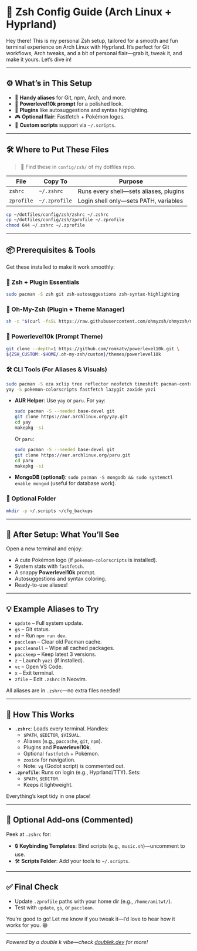 # **🐚 Zsh Config Guide (Arch Linux + Hyprland)**

Hey there! This is my personal Zsh setup, tailored for a smooth and fun terminal experience on Arch Linux with Hyprland. It’s perfect for Git workflows, Arch tweaks, and a bit of personal flair—grab it, tweak it, and make it yours. Let’s dive in!

---

## **⚙️ What’s in This Setup**

- 🧠 **Handy aliases** for Git, npm, Arch, and more.
- 🎨 **Powerlevel10k prompt** for a polished look.
- 🧩 **Plugins** like autosuggestions and syntax highlighting.
- 🎮 **Optional flair**: Fastfetch + Pokémon logos.
- 📂 **Custom scripts** support via `~/.scripts`.

---

## **🛠️ Where to Put These Files**

> 📁 Find these in `config/zsh/` of my dotfiles repo.

| **File**    | **Copy To**    | **Purpose**                              |
|-------------|----------------|------------------------------------------|
| `zshrc`     | `~/.zshrc`     | Runs every shell—sets aliases, plugins   |
| `zprofile`  | `~/.zprofile`  | Login shell only—sets PATH, variables    |

```bash
cp ~/dotfiles/config/zsh/zshrc ~/.zshrc
cp ~/dotfiles/config/zsh/zprofile ~/.zprofile
chmod 644 ~/.zshrc ~/.zprofile
```

---

## **📦 Prerequisites & Tools**

Get these installed to make it work smoothly:

### **🔧 Zsh + Plugin Essentials**
```bash
sudo pacman -S zsh git zsh-autosuggestions zsh-syntax-highlighting
```

### **🌟 Oh-My-Zsh (Plugin + Theme Manager)**
```bash
sh -c "$(curl -fsSL https://raw.githubusercontent.com/ohmyzsh/ohmyzsh/master/tools/install.sh)"
```

### **🎨 Powerlevel10k (Prompt Theme)**
```bash
git clone --depth=1 https://github.com/romkatv/powerlevel10k.git \
${ZSH_CUSTOM:-$HOME/.oh-my-zsh/custom}/themes/powerlevel10k
```

### **🛠️ CLI Tools (For Aliases & Visuals)**
```bash
sudo pacman -S eza xclip tree reflector neofetch timeshift pacman-contrib
yay -S pokemon-colorscripts fastfetch lazygit zoxide yazi
```

- **AUR Helper**: Use `yay` or `paru`. For `yay`:
  ```bash
  sudo pacman -S --needed base-devel git
  git clone https://aur.archlinux.org/yay.git
  cd yay
  makepkg -si
  ```
  Or `paru`:
  ```bash
  sudo pacman -S --needed base-devel git
  git clone https://aur.archlinux.org/paru.git
  cd paru
  makepkg -si
  ```
- **MongoDB (optional)**: `sudo pacman -S mongodb && sudo systemctl enable mongod` (useful for database work).

### **📂 Optional Folder**
```bash
mkdir -p ~/.scripts ~/cfg_backups
```

---

## **🧪 After Setup: What You’ll See**

Open a new terminal and enjoy:
- A cute Pokémon logo (if `pokemon-colorscripts` is installed).
- System stats with `fastfetch`.
- A snappy **Powerlevel10k** prompt.
- Autosuggestions and syntax coloring.
- Ready-to-use aliases!

---

## **💡 Example Aliases to Try**

- `update` – Full system update.
- `gs` – Git status.
- `nd` – Run `npm run dev`.
- `pacclean` – Clear old Pacman cache.
- `paccleanall` – Wipe all cached packages.
- `pacckeep` – Keep latest 3 versions.
- `z` – Launch `yazi` (if installed).
- `vc` – Open VS Code.
- `x` – Exit terminal.
- `zfile` – Edit `.zshrc` in Neovim.

All aliases are in `.zshrc`—no extra files needed!

---

## **🧠 How This Works**

- **`.zshrc`**: Loads every terminal. Handles:
  - `$PATH`, `$EDITOR`, `$VISUAL`.
  - Aliases (e.g., `paccache`, `git`, `npm`).
  - Plugins and **Powerlevel10k**.
  - Optional `fastfetch` + Pokémon.
  - `zoxide` for navigation.
  - Note: `vg` (Godot script) is commented out.
- **`.zprofile`**: Runs on login (e.g., Hyprland/TTY). Sets:
  - `$PATH`, `$EDITOR`.
  - Keeps it lightweight.

Everything’s kept tidy in one place!

---

## **🧩 Optional Add-ons (Commented)**

Peek at `.zshrc` for:
- 🔒 **Keybinding Templates**: Bind scripts (e.g., `music.sh`)—uncomment to use.
- 🛠️ **Scripts Folder**: Add your tools to `~/.scripts`.

---

## **✅ Final Check**

- Update `.zprofile` paths with your home dir (e.g., `/home/amitwt/`).
- Test with `update`, `gs`, or `pacclean`.

You’re good to go! Let me know if you tweak it—I’d love to hear how it works for you. 😄

---

*Powered by a double k vibe—check [doublek.dev](https://doublek.dev) for more!*